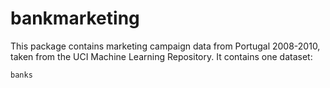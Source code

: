 # bankmarketing

This package contains marketing campaign data from Portugal 2008-2010, 
taken from the UCI Machine Learning Repository. It contains one dataset:

`banks`